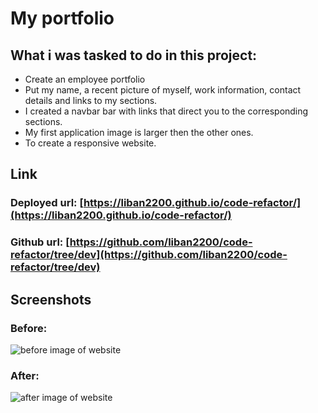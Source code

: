 
# My portfolio
## What i was tasked to do in this project:
- Create an employee portfolio 
- Put my name, a recent picture of myself, work information, contact details and links to my sections.
- I created a navbar bar with links that direct you to the corresponding sections.
- My first application image is larger then the other ones.
- To create a responsive website.


## Link

### Deployed url: [https://liban2200.github.io/code-refactor/](https://liban2200.github.io/code-refactor/)

### Github url: [https://github.com/liban2200/code-refactor/tree/dev](https://github.com/liban2200/code-refactor/tree/dev) 


## Screenshots 
### Before:
![before image of website](./assets/images/before.png)

### After:
![after image of website](./assets/images/after.png)


